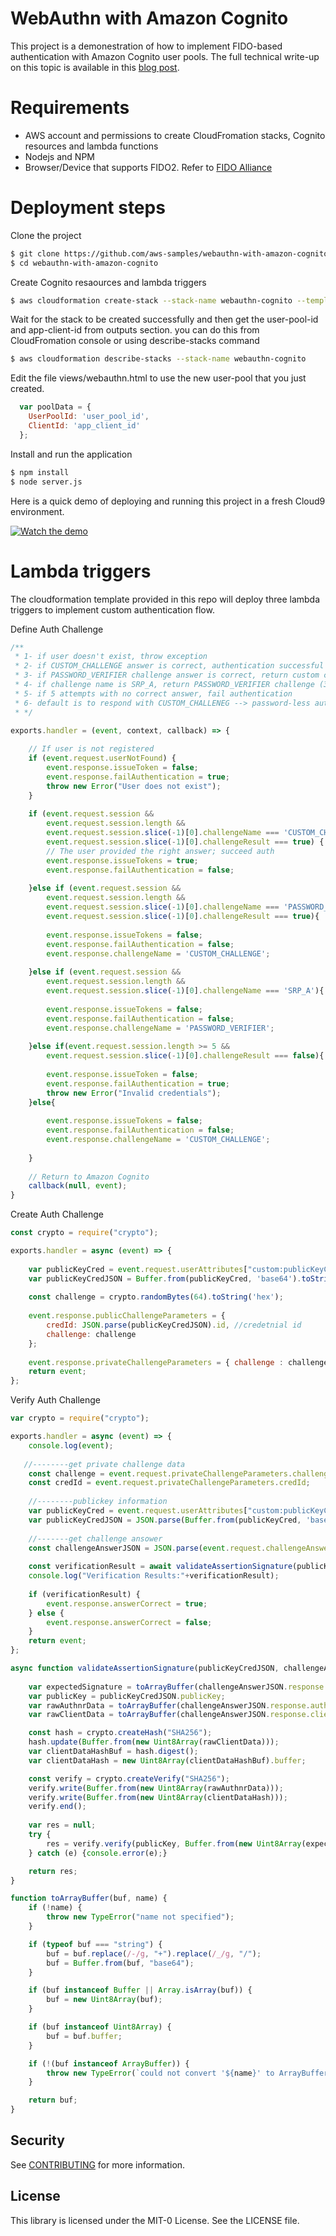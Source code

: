 # WebAuthn with Amazon Cognito

This project is a demonestration of how to implement FIDO-based authentication with Amazon Cognito user pools. The full technical write-up on this topic is available in this [blog post].

# Requirements
- AWS account and permissions to create CloudFromation stacks, Cognito resources and lambda functions
- Nodejs and NPM
- Browser/Device that supports FIDO2. Refer to [FIDO Alliance]

# Deployment steps
Clone the project
```sh
$ git clone https://github.com/aws-samples/webauthn-with-amazon-cognito.git
$ cd webauthn-with-amazon-cognito
```
Create Cognito resaources and lambda triggers
```sh
$ aws cloudformation create-stack --stack-name webauthn-cognito --template-body file://aws/UserPoolTemplate.yaml --capabilities CAPABILITY_AUTO_EXPAND CAPABILITY_IAM CAPABILITY_NAMED_IAM
```
Wait for the stack to be created successfully and then get the user-pool-id and app-client-id from outputs section. you can do this from CloudFromation console or using describe-stacks command
```sh
$ aws cloudformation describe-stacks --stack-name webauthn-cognito 
```
Edit the file views/webauthn.html to use the new user-pool that you just created.
```javascript
  var poolData = {
    UserPoolId: 'user_pool_id',
    ClientId: 'app_client_id'
  };
```
Install and run the application
```sh
$ npm install
$ node server.js
```

Here is a quick demo of deploying and running this project in a fresh Cloud9 environment.

[![Watch the demo](https://webauthn-with-amazon-cognito.s3-us-west-2.amazonaws.com/WebAuthn.gif)](https://webauthn-with-amazon-cognito.s3-us-west-2.amazonaws.com/WebAuthn.mp4)

   [FIDO Alliance]: <https://fidoalliance.org/fido2/fido2-web-authentication-webauthn/>
   [blog post]: <https://aws.amazon.com/blogs/security/>
   
# Lambda triggers
The cloudformation template provided in this repo will deploy three lambda triggers to implement custom authentication flow.

Define Auth Challenge

```javascript
/**
 * 1- if user doesn't exist, throw exception
 * 2- if CUSTOM_CHALLENGE answer is correct, authentication successful
 * 3- if PASSWORD_VERIFIER challenge answer is correct, return custom challeneg (3,4 will be appliable if password+fido is selected)
 * 4- if challenge name is SRP_A, return PASSWORD_VERIFIER challenge (3,4 will be appliable if password+fido is selected)
 * 5- if 5 attempts with no correct answer, fail authentication
 * 6- default is to respond with CUSTOM_CHALLENEG --> password-less authentication
 * */

exports.handler = (event, context, callback) => {
    
    // If user is not registered
    if (event.request.userNotFound) {
        event.response.issueToken = false;
        event.response.failAuthentication = true;
        throw new Error("User does not exist");
    }
    
    if (event.request.session &&
        event.request.session.length &&
        event.request.session.slice(-1)[0].challengeName === 'CUSTOM_CHALLENGE' &&
        event.request.session.slice(-1)[0].challengeResult === true) {
        // The user provided the right answer; succeed auth
        event.response.issueTokens = true;
        event.response.failAuthentication = false;
        
    }else if (event.request.session &&
        event.request.session.length &&
        event.request.session.slice(-1)[0].challengeName === 'PASSWORD_VERIFIER' &&
        event.request.session.slice(-1)[0].challengeResult === true){
            
        event.response.issueTokens = false;
        event.response.failAuthentication = false;
        event.response.challengeName = 'CUSTOM_CHALLENGE';
        
    }else if (event.request.session &&
        event.request.session.length &&
        event.request.session.slice(-1)[0].challengeName === 'SRP_A'){
            
        event.response.issueTokens = false;
        event.response.failAuthentication = false;
        event.response.challengeName = 'PASSWORD_VERIFIER';
        
    }else if(event.request.session.length >= 5 && 
        event.request.session.slice(-1)[0].challengeResult === false){
            
        event.response.issueToken = false;
        event.response.failAuthentication = true;
        throw new Error("Invalid credentials");
    }else{
        
        event.response.issueTokens = false;
        event.response.failAuthentication = false;
        event.response.challengeName = 'CUSTOM_CHALLENGE';
        
    }
    
    // Return to Amazon Cognito
    callback(null, event);
}

```

Create Auth Challenge

```javascript
const crypto = require("crypto");

exports.handler = async (event) => {
    
    var publicKeyCred = event.request.userAttributes["custom:publicKeyCred"];
    var publicKeyCredJSON = Buffer.from(publicKeyCred, 'base64').toString('ascii');
    
    const challenge = crypto.randomBytes(64).toString('hex');
    
    event.response.publicChallengeParameters = {
        credId: JSON.parse(publicKeyCredJSON).id, //credetnial id
        challenge: challenge
    };
    
    event.response.privateChallengeParameters = { challenge : challenge};
    return event;
};

```

Verify Auth Challenge

```javascript
var crypto = require("crypto");

exports.handler = async (event) => {
    console.log(event);
   
   //--------get private challenge data
    const challenge = event.request.privateChallengeParameters.challenge;
    const credId = event.request.privateChallengeParameters.credId;
    
    //--------publickey information
    var publicKeyCred = event.request.userAttributes["custom:publicKeyCred"];
    var publicKeyCredJSON = JSON.parse(Buffer.from(publicKeyCred, 'base64').toString('ascii'));
    
    //-------get challenge ansower
    const challengeAnswerJSON = JSON.parse(event.request.challengeAnswer);
    
    const verificationResult = await validateAssertionSignature(publicKeyCredJSON, challengeAnswerJSON);
    console.log("Verification Results:"+verificationResult);
    
    if (verificationResult) {
        event.response.answerCorrect = true;
    } else {
        event.response.answerCorrect = false;
    }
    return event;
};

async function validateAssertionSignature(publicKeyCredJSON, challengeAnswerJSON) {
    
    var expectedSignature = toArrayBuffer(challengeAnswerJSON.response.signature, "signature");
    var publicKey = publicKeyCredJSON.publicKey;
    var rawAuthnrData = toArrayBuffer(challengeAnswerJSON.response.authenticatorData, "authenticatorData");
    var rawClientData = toArrayBuffer(challengeAnswerJSON.response.clientDataJSON, "clientDataJSON");

    const hash = crypto.createHash("SHA256");
    hash.update(Buffer.from(new Uint8Array(rawClientData)));
    var clientDataHashBuf = hash.digest();
    var clientDataHash = new Uint8Array(clientDataHashBuf).buffer;

    const verify = crypto.createVerify("SHA256");
    verify.write(Buffer.from(new Uint8Array(rawAuthnrData)));
    verify.write(Buffer.from(new Uint8Array(clientDataHash)));
    verify.end();
    
    var res = null;
    try {
        res = verify.verify(publicKey, Buffer.from(new Uint8Array(expectedSignature)));
    } catch (e) {console.error(e);}

    return res;
}

function toArrayBuffer(buf, name) {
    if (!name) {
        throw new TypeError("name not specified");
    }

    if (typeof buf === "string") {
        buf = buf.replace(/-/g, "+").replace(/_/g, "/");
        buf = Buffer.from(buf, "base64");
    }

    if (buf instanceof Buffer || Array.isArray(buf)) {
        buf = new Uint8Array(buf);
    }

    if (buf instanceof Uint8Array) {
        buf = buf.buffer;
    }

    if (!(buf instanceof ArrayBuffer)) {
        throw new TypeError(`could not convert '${name}' to ArrayBuffer`);
    }

    return buf;
}

```

## Security

See [CONTRIBUTING](CONTRIBUTING.md#security-issue-notifications) for more information.

## License

This library is licensed under the MIT-0 License. See the LICENSE file.

